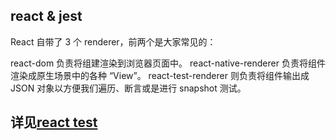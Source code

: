 ## react & jest

React 自带了 3 个 renderer，前两个是大家常见的：

react-dom 负责将组建渲染到浏览器页面中。
react-native-renderer 负责将组件渲染成原生场景中的各种 “View”。
react-test-renderer 则负责将组件输出成 JSON 对象以方便我们遍历、断言或是进行 snapshot 测试。

## 详见[react test](/framework/react/test/index.html)
